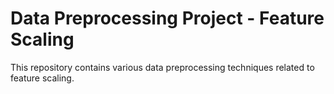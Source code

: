 # Data Preprocessing Project - Feature Scaling


This repository contains various data preprocessing techniques related to feature scaling.
